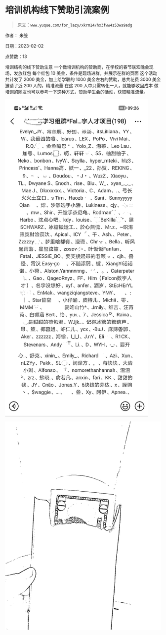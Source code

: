 # 培训机构线下赞助引流案例

> 原文：[`www.yuque.com/for_lazy/xkrm14/hx3fww4z53ws9adg`](https://www.yuque.com/for_lazy/xkrm14/hx3fww4z53ws9adg)

作者： 米笠 

日期：2023-02-02 

点赞数：13 

培训结构的线下赞助生意 一个做培训机构的赞助商，在学校的春节联欢晚会现场，发放红包 每个红包 10 美金，条件是现场进群，并展示在群的页面 这个活动共计发了 2000 美金，加上给学联的 1000 美金左右的赞助，总共花费 3000 美金 邀请了近 200 人的，精准流量 在这 200 人中只需转化一人，就能够收回成本 做培训的圈友也可以参考一下这种方式，赞助学生会的活动，获取精准流量。 

![](img/2d84f45f9d65e43f587f286ed150d664.png)  

![](img/589f4d9f0fb6342b022ef65259e11bca.png)  

